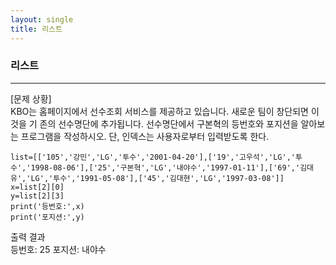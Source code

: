 ```yaml
---
layout: single
title: 리스트
---
```


### 리스트
---
[문제 상황]  
KBO는 홈페이지에서 선수조회 서비스를 제공하고 있습니다. 새로운 팀이 창단되면 이것을 기
존의 선수명단에 추가됩니다. 선수명단에서 구본혁의 등번호와 포지션을 알아보는 프로그램을
작성하시오. 단, 인덱스는 사용자로부터 입력받도록 한다.
~~~pyhton
list=[['105','강민','LG','투수','2001-04-20'],['19','고우석','LG','투수','1998-08-06'],['25','구본혁','LG','내야수','1997-01-11'],['69','김대유','LG','투수','1991-05-08'],['45','김대현','LG','1997-03-08']]
x=list[2][0]
y=list[2][3]
print('등번호:',x)
print('포지션:',y)
~~~
출력 결과  
등번호: 25
포지션: 내야수
